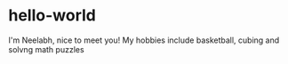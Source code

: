 # hello-world
I'm Neelabh, nice to meet you!
My hobbies include basketball, cubing and solvng math puzzles
